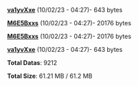 [**va1yvXxe**](/data/va1yvXxe.txt) (10/02/23 - 04:27)- 643 bytes

[**M6E5Bxxs**](/data/M6E5Bxxs.txt) (10/02/23 - 04:27)- 20176 bytes

[**M6E5Bxxs**](/data/M6E5Bxxs.txt) (10/02/23 - 04:27)- 20176 bytes

[**va1yvXxe**](/data/va1yvXxe.txt) (10/02/23 - 04:27)- 643 bytes

**Total Datas**: 9212

**Total Size**: 61.21 MB / 61.2 MB